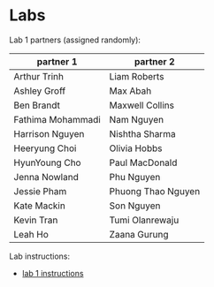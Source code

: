 # Labs

Lab 1 partners (assigned randomly):

| partner 1         | partner 2          |
|-------------------|--------------------|
| Arthur Trinh      | Liam Roberts       |
| Ashley Groff      | Max Abah           |
| Ben Brandt        | Maxwell Collins    |
| Fathima Mohammadi | Nam Nguyen         |
| Harrison Nguyen   | Nishtha Sharma     |
| Heeryung Choi     | Olivia Hobbs       |
| HyunYoung Cho     | Paul MacDonald     |
| Jenna Nowland     | Phu Nguyen         |
| Jessie Pham       | Phuong Thao Nguyen |
| Kate Mackin       | Son Nguyen         |
| Kevin Tran        | Tumi Olanrewaju    |
| Leah Ho           | Zaana Gurung       |

Lab instructions:

*   [lab 1 instructions](lab01/lab01.docx)
